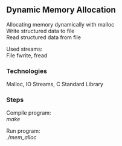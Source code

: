 ## Dynamic Memory Allocation
Allocating memory dynamically with malloc <br />
Write structured data to file   <br />
Read structured data from file <br />

Used streams: <br />
File fwrite, fread	 <br />




### Technologies
Malloc, IO Streams, C Standard Library <br />



### Steps
Compile program: <br />
*make* <br />

Run program: <br />
*./mem_alloc* <br />



